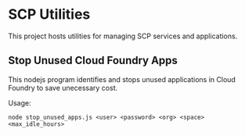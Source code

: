 # SCP Utilities

This project hosts utilities for managing SCP services and applications. 

## Stop Unused Cloud Foundry Apps

This nodejs program identifies and stops unused applications in Cloud Foundry to save unecessary cost. 

Usage:
````
node stop_unused_apps.js <user> <password> <org> <space> <max_idle_hours>
````